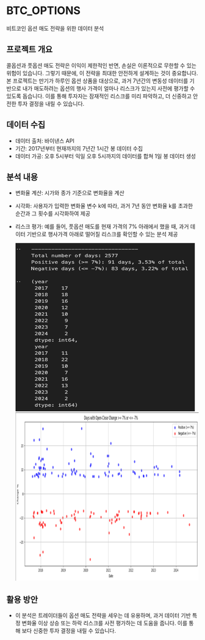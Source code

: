 # BTC_OPTIONS
비트코인 옵션 매도 전략을 위한 데이터 분석


## 프로젝트 개요
콜옵션과 풋옵션 매도 전략은 이익이 제한적인 반면, 손실은 이론적으로 무한할 수 있는 위험이 있습니다. 그렇기 때문에, 이 전략을 최대한 안전하게 설계하는 것이 중요합니다. 본 프로젝트는 만기가 하루인 옵션 상품을 대상으로, 과거 7년간의 변동성 데이터를 기반으로 내가 매도하려는 옵션의 행사 가격이 얼마나 리스크가 있는지 사전에 평가할 수 있도록 돕습니다. 이를 통해 투자자는 잠재적인 리스크를 미리 파악하고, 더 신중하고 안전한 투자 결정을 내릴 수 있습니다.


## 데이터 수집
- 데이터 출처: 바이낸스 API
- 기간: 2017년부터 현재까지의 7년간 1시간 봉 데이터 수집
- 데이터 가공: 오후 5시부터 익일 오후 5시까지의 데이터를 합쳐 1일 봉 데이터 생성

## 분석 내용
- 변화율 계산: 시가와 종가 기준으로 변화율을 계산
- 시각화: 사용자가 입력한 변화율 변수 k에 따라, 과거 7년 동안 변화율 k를 초과한 순간과 그 횟수를 시각화하여 제공
- 리스크 평가: 예를 들어, 풋옵션 매도를 현재 가격의 7% 아래에서 했을 때, 과거 데이터 기반으로 행사가격 아래로 떨어질 리스크를 확인할 수 있는 분석 제공

  <img src="doc/Total_number.png" width="470" height="440">
  <img src="doc/visualization.png" width="770" height="440">




## 활용 방안
- 이 분석은 트레이더들이 옵션 매도 전략을 세우는 데 유용하며, 과거 데이터 기반 특정 변화율 이상 상승 또는 하락 리스크를 사전 평가하는 데 도움을 줍니다. 이를 통해 보다 신중한 투자 결정을 내릴 수 있습니다.
